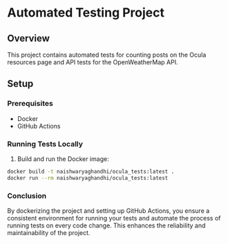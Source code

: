 # Automated Testing Project

## Overview

This project contains automated tests for counting posts on the Ocula resources page and API tests for the
OpenWeatherMap API.

## Setup

### Prerequisites

- Docker
- GitHub Actions

### Running Tests Locally

1. Build and run the Docker image:

```bash
docker build -t naishwaryaghandhi/ocula_tests:latest .
docker run --rm naishwaryaghandhi/ocula_tests:latest
```

### Conclusion

By dockerizing the project and setting up GitHub Actions, you ensure a consistent environment for running your tests and
automate the process of running tests on every code change. This enhances the reliability and maintainability of the
project.

